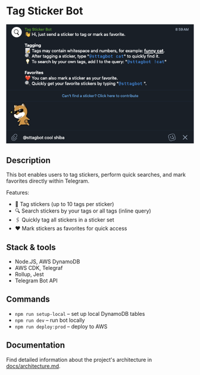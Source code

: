 # Tag Sticker Bot

![Screenshot](docs/screenshot.png)

## Description

This bot enables users to tag stickers, perform quick searches, and mark favorites directly within Telegram.

Features:
- 📝 Tag stickers (up to 10 tags per sticker)
- 🔍 Search stickers by your tags or all tags (inline query)
- 🖇 Quickly tag all stickers in a sticker set
- ❤️ Mark stickers as favorites for quick access

## Stack & tools
- Node.JS, AWS DynamoDB
- AWS CDK, Telegraf
- Rollup, Jest
- Telegram Bot API

## Commands
- `npm run setup-local` – set up local DynamoDB tables
- `npm run dev` – run bot locally
- `npm run deploy:prod` – deploy to AWS

## Documentation
Find detailed information about the project's architecture in [docs/architecture.md](docs/architecture.md).
